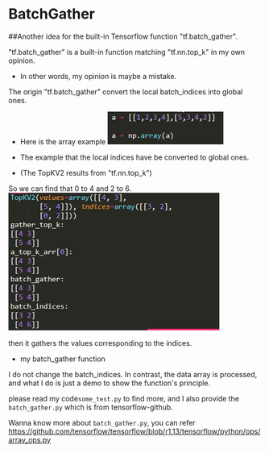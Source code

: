 # BatchGather
##Another idea for the built-in Tensorflow function "tf.batch_gather".

"tf.batch_gather" is a built-in function matching "tf.nn.top_k" in my own opinion.

* In other words, my opinion is maybe a mistake.

The origin "tf.batch_gather" convert the local batch_indices into global ones.

* Here is the array example
![](https://github.com/ChiSuWq/BatchGather/blob/master/Image/example_array.jpg)

* The example that the local indices have be converted to global ones.
* (The TopKV2 results from "tf.nn.top_k")

So we can find that 0 to 4 and 2 to 6.
![](https://github.com/ChiSuWq/BatchGather/blob/master/Image/indices_from_local_to_global.jpg)

then it gathers the values corresponding to the indices.

* my batch_gather function

I do not change the batch_indices. In contrast, the data array is processed, and what I do is just a demo to show the function's principle.

please read my code`some_test.py` to find more, and I also provide the `batch_gather.py` which is from tensorflow-github.

Wanna know more about `batch_gather.py`, you can refer https://github.com/tensorflow/tensorflow/blob/r1.13/tensorflow/python/ops/array_ops.py







